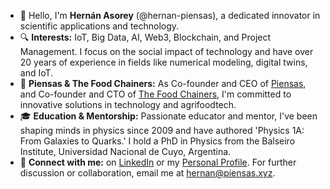 - 👋 Hello, I'm **Hernán Asorey** (@hernan-piensas), a dedicated innovator in scientific applications and technology.
- 🔍 **Interests:** IoT, Big Data, AI, Web3, Blockchain, and Project Management. I focus on the social impact of technology and have over 20 years of experience in fields like numerical modeling, digital twins, and IoT.
- 🌱 **Piensas & The Food Chainers:** As Co-founder and CEO of [Piensas](https://piensas.xyz), and Co-founder and CTO of [The Food Chainers](http://thefoodchainers.io), I'm committed to innovative solutions in technology and agrifoodtech.
- 🎓 **Education & Mentorship:** Passionate educator and mentor, I've been shaping minds in physics since 2009 and have authored 'Physics 1A: From Galaxies to Quarks.' I hold a PhD in Physics from the Balseiro Institute, Universidad Nacional de Cuyo, Argentina.
- 🤝 **Connect with me:** on [LinkedIn](https://www.linkedin.com/in/asoreyh/) or my [Personal Profile](https://piensas.xyz/hernan-asorey). For further discussion or collaboration, email me at [hernan@piensas.xyz](mailto:hernan@piensas.xyz).
